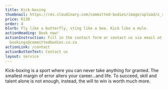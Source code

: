 ```yaml
---
title: Kick-boxing
thumbnail: https://res.cloudinary.com/committed-bodies/image/upload/c_scale,f_auto,q_auto,w_600/v1644131573/services/DSC08550.png
price: R130
order: 4
blurb: Fly like a butterfly, sting like a bee. Kick like a mule.
actionHeading: Book now!
actionInstruction: Fill in the contact form or contact us via email at
  bookings@committedbodies.co.za
actionLink: /contact
actionButtonText: Contact us
layout: service
---
```

Kick-boxing is a sport where you can never take anything for granted. The smallest margin of error alters your career…and life. To succeed, skill and talent alone is not enough, instead, the will to win is worth much more.
